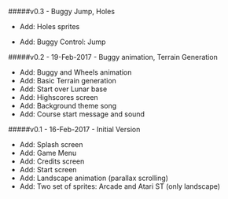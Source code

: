 #####v0.3 - Buggy Jump, Holes
* Add: Holes sprites
- Add: Buggy Control: Jump

#####v0.2 - 19-Feb-2017 - Buggy animation, Terrain Generation
* Add: Buggy and Wheels animation
* Add: Basic Terrain generation
* Add: Start over Lunar base
* Add: Highscores screen
* Add: Background theme song
* Add: Course start message and sound

#####v0.1 - 16-Feb-2017 - Initial Version
* Add: Splash screen
* Add: Game Menu
* Add: Credits screen
* Add: Start screen
* Add: Landscape animation (parallax scrolling)
* Add: Two set of sprites: Arcade and Atari ST (only landscape)
